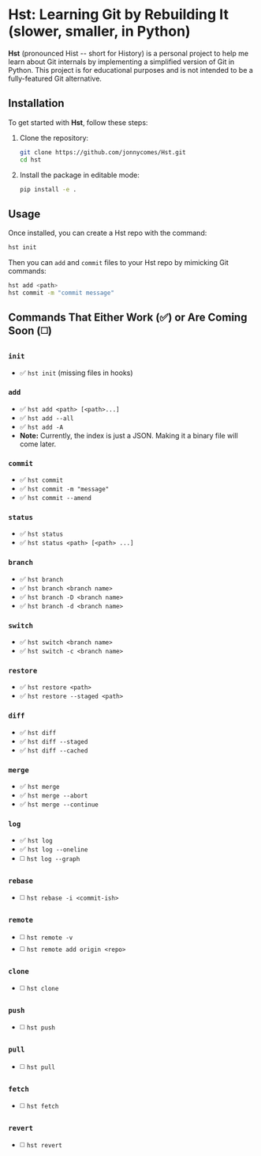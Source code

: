 # Hst: Learning Git by Rebuilding It (slower, smaller, in Python)

**Hst** (pronounced Hist -- short for History) is a personal project to help me learn about Git internals by implementing a simplified version of Git in Python. This project is for educational purposes and is not intended to be a fully-featured Git alternative.

## Installation

To get started with **Hst**, follow these steps:

1. Clone the repository:

   ```bash
   git clone https://github.com/jonnycomes/Hst.git
   cd hst
   ```

2. Install the package in editable mode:

   ```bash
   pip install -e .
   ```

## Usage

Once installed, you can create a Hst repo with the command:

```bash
hst init
```
Then you can `add` and `commit` files to your Hst repo by mimicking Git commands:

```bash
hst add <path>
hst commit -m "commit message"
```

## Commands That Either Work (✅) or Are Coming Soon (◻️)

### `init`
- ✅ `hst init` (missing files in hooks)

### `add`
- ✅ `hst add <path> [<path>...]`
- ✅ `hst add --all`
- ✅ `hst add -A`
- **Note:** Currently, the index is just a JSON. Making it a binary file will come later. 

### `commit`
- ✅ `hst commit`
- ✅ `hst commit -m "message"`
- ✅ `hst commit --amend`

### `status`
- ✅ `hst status`
- ✅ `hst status <path> [<path> ...]`

### `branch`
- ✅ `hst branch`
- ✅ `hst branch <branch name>`
- ✅ `hst branch -D <branch name>`
- ✅ `hst branch -d <branch name>`

### `switch`
- ✅ `hst switch <branch name>`
- ✅ `hst switch -c <branch name>`

### `restore`
- ✅ `hst restore <path>`
- ✅ `hst restore --staged <path>`

### `diff`
- ✅ `hst diff`
- ✅ `hst diff --staged`
- ✅ `hst diff --cached`

### `merge`
- ✅ `hst merge`
- ✅ `hst merge --abort`
- ✅ `hst merge --continue`

### `log`
- ✅ `hst log`
- ✅ `hst log --oneline`
- ◻️ `hst log --graph`

### `rebase`
- ◻️ `hst rebase -i <commit-ish>`

### `remote`
- ◻️ `hst remote -v`
- ◻️ `hst remote add origin <repo>`

### `clone`
- ◻️ `hst clone`

### `push`
- ◻️ `hst push`

### `pull`
- ◻️ `hst pull`

### `fetch`
- ◻️ `hst fetch`

### `revert`
- ◻️ `hst revert`


